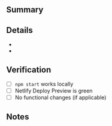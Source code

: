 ## Summary

<!-- One-two sentences.  What does this change do? -->

## Details

- <!-- bullets 1 -->
- <!-- bullet 2 -->

## Verification

- [ ] `npm start` works locally
- [ ] Netlify Deploy Preview is green
- [ ] No functional changes (if applicable)

## Notes

<!-- Optional: risks, rollbacks, related PRs -->
